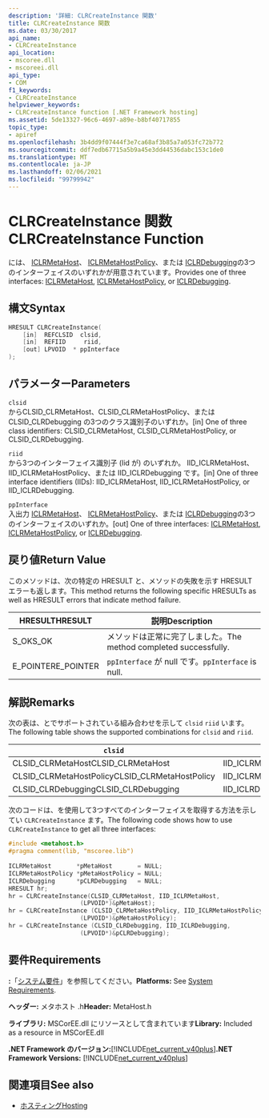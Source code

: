 ```yaml
---
description: '詳細: CLRCreateInstance 関数'
title: CLRCreateInstance 関数
ms.date: 03/30/2017
api_name:
- CLRCreateInstance
api_location:
- mscoree.dll
- mscoreei.dll
api_type:
- COM
f1_keywords:
- CLRCreateInstance
helpviewer_keywords:
- CLRCreateInstance function [.NET Framework hosting]
ms.assetid: 5de13327-96c6-4697-a89e-b8bf40717855
topic_type:
- apiref
ms.openlocfilehash: 3b4dd9f07444f3e7ca68af3b85a7a053fc72b772
ms.sourcegitcommit: ddf7edb67715a5b9a45e3dd44536dabc153c1de0
ms.translationtype: MT
ms.contentlocale: ja-JP
ms.lasthandoff: 02/06/2021
ms.locfileid: "99799942"
---
```

# <a name="clrcreateinstance-function"></a><span data-ttu-id="5e232-103">CLRCreateInstance 関数</span><span class="sxs-lookup"><span data-stu-id="5e232-103">CLRCreateInstance Function</span></span>

<span data-ttu-id="5e232-104">には、 [ICLRMetaHost](iclrmetahost-interface.md)、 [ICLRMetaHostPolicy](iclrmetahostpolicy-interface.md)、または [ICLRDebugging](../debugging/iclrdebugging-interface.md)の3つのインターフェイスのいずれかが用意されています。</span><span class="sxs-lookup"><span data-stu-id="5e232-104">Provides one of three interfaces: [ICLRMetaHost](iclrmetahost-interface.md), [ICLRMetaHostPolicy](iclrmetahostpolicy-interface.md), or [ICLRDebugging](../debugging/iclrdebugging-interface.md).</span></span>  
  
## <a name="syntax"></a><span data-ttu-id="5e232-105">構文</span><span class="sxs-lookup"><span data-stu-id="5e232-105">Syntax</span></span>  
  
```cpp  
HRESULT CLRCreateInstance(  
    [in]  REFCLSID  clsid,  
    [in]  REFIID     riid,  
    [out] LPVOID  * ppInterface  
);  
```  
  
## <a name="parameters"></a><span data-ttu-id="5e232-106">パラメーター</span><span class="sxs-lookup"><span data-stu-id="5e232-106">Parameters</span></span>  

 `clsid`  
 <span data-ttu-id="5e232-107">からCLSID_CLRMetaHost、CLSID_CLRMetaHostPolicy、または CLSID_CLRDebugging の3つのクラス識別子のいずれか。</span><span class="sxs-lookup"><span data-stu-id="5e232-107">[in] One of three class identifiers: CLSID_CLRMetaHost, CLSID_CLRMetaHostPolicy, or CLSID_CLRDebugging.</span></span>  
  
 `riid`  
 <span data-ttu-id="5e232-108">から3つのインターフェイス識別子 (Iid が) のいずれか。 IID_ICLRMetaHost、IID_ICLRMetaHostPolicy、または IID_ICLRDebugging です。</span><span class="sxs-lookup"><span data-stu-id="5e232-108">[in] One of three interface identifiers (IIDs): IID_ICLRMetaHost, IID_ICLRMetaHostPolicy, or IID_ICLRDebugging.</span></span>  
  
 `ppInterface`  
 <span data-ttu-id="5e232-109">入出力 [ICLRMetaHost](iclrmetahost-interface.md)、 [ICLRMetaHostPolicy](iclrmetahostpolicy-interface.md)、または [ICLRDebugging](../debugging/iclrdebugging-interface.md)の3つのインターフェイスのいずれか。</span><span class="sxs-lookup"><span data-stu-id="5e232-109">[out] One of three interfaces: [ICLRMetaHost](iclrmetahost-interface.md), [ICLRMetaHostPolicy](iclrmetahostpolicy-interface.md), or [ICLRDebugging](../debugging/iclrdebugging-interface.md).</span></span>  
  
## <a name="return-value"></a><span data-ttu-id="5e232-110">戻り値</span><span class="sxs-lookup"><span data-stu-id="5e232-110">Return Value</span></span>  

 <span data-ttu-id="5e232-111">このメソッドは、次の特定の HRESULT と、メソッドの失敗を示す HRESULT エラーも返します。</span><span class="sxs-lookup"><span data-stu-id="5e232-111">This method returns the following specific HRESULTs as well as HRESULT errors that indicate method failure.</span></span>  
  
|<span data-ttu-id="5e232-112">HRESULT</span><span class="sxs-lookup"><span data-stu-id="5e232-112">HRESULT</span></span>|<span data-ttu-id="5e232-113">説明</span><span class="sxs-lookup"><span data-stu-id="5e232-113">Description</span></span>|  
|-------------|-----------------|  
|<span data-ttu-id="5e232-114">S_OK</span><span class="sxs-lookup"><span data-stu-id="5e232-114">S_OK</span></span>|<span data-ttu-id="5e232-115">メソッドは正常に完了しました。</span><span class="sxs-lookup"><span data-stu-id="5e232-115">The method completed successfully.</span></span>|  
|<span data-ttu-id="5e232-116">E_POINTER</span><span class="sxs-lookup"><span data-stu-id="5e232-116">E_POINTER</span></span>|<span data-ttu-id="5e232-117">`ppInterface` が null です。</span><span class="sxs-lookup"><span data-stu-id="5e232-117">`ppInterface` is null.</span></span>|  
  
## <a name="remarks"></a><span data-ttu-id="5e232-118">解説</span><span class="sxs-lookup"><span data-stu-id="5e232-118">Remarks</span></span>  

 <span data-ttu-id="5e232-119">次の表は、とでサポートされている組み合わせを示して `clsid` `riid` います。</span><span class="sxs-lookup"><span data-stu-id="5e232-119">The following table shows the supported combinations for `clsid` and `riid`.</span></span>  
  
|`clsid`|`riid`|  
|--------------|------------|  
|<span data-ttu-id="5e232-120">CLSID_CLRMetaHost</span><span class="sxs-lookup"><span data-stu-id="5e232-120">CLSID_CLRMetaHost</span></span>|<span data-ttu-id="5e232-121">IID_ICLRMetaHost</span><span class="sxs-lookup"><span data-stu-id="5e232-121">IID_ICLRMetaHost</span></span>|  
|<span data-ttu-id="5e232-122">CLSID_CLRMetaHostPolicy</span><span class="sxs-lookup"><span data-stu-id="5e232-122">CLSID_CLRMetaHostPolicy</span></span>|<span data-ttu-id="5e232-123">IID_ICLRMetaHostPolicy</span><span class="sxs-lookup"><span data-stu-id="5e232-123">IID_ICLRMetaHostPolicy</span></span>|  
|<span data-ttu-id="5e232-124">CLSID_CLRDebugging</span><span class="sxs-lookup"><span data-stu-id="5e232-124">CLSID_CLRDebugging</span></span>|<span data-ttu-id="5e232-125">IID_ICLRDebugging</span><span class="sxs-lookup"><span data-stu-id="5e232-125">IID_ICLRDebugging</span></span>|  
  
 <span data-ttu-id="5e232-126">次のコードは、を使用して3つすべてのインターフェイスを取得する方法を示してい `CLRCreateInstance` ます。</span><span class="sxs-lookup"><span data-stu-id="5e232-126">The following code shows how to use `CLRCreateInstance` to get all three interfaces:</span></span>  
  
```cpp  
#include <metahost.h>  
#pragma comment(lib, "mscoree.lib")  
  
ICLRMetaHost       *pMetaHost       = NULL;  
ICLRMetaHostPolicy *pMetaHostPolicy = NULL;  
ICLRDebugging      *pCLRDebugging   = NULL;  
HRESULT hr;  
hr = CLRCreateInstance(CLSID_CLRMetaHost, IID_ICLRMetaHost,  
                    (LPVOID*)&pMetaHost);  
hr = CLRCreateInstance (CLSID_CLRMetaHostPolicy, IID_ICLRMetaHostPolicy,  
                    (LPVOID*)&pMetaHostPolicy);  
hr = CLRCreateInstance (CLSID_CLRDebugging, IID_ICLRDebugging,  
                    (LPVOID*)&pCLRDebugging);  
```  
  
## <a name="requirements"></a><span data-ttu-id="5e232-127">要件</span><span class="sxs-lookup"><span data-stu-id="5e232-127">Requirements</span></span>  

 <span data-ttu-id="5e232-128">**:**「[システム要件](../../get-started/system-requirements.md)」を参照してください。</span><span class="sxs-lookup"><span data-stu-id="5e232-128">**Platforms:** See [System Requirements](../../get-started/system-requirements.md).</span></span>  
  
 <span data-ttu-id="5e232-129">**ヘッダー:** メタホスト .h</span><span class="sxs-lookup"><span data-stu-id="5e232-129">**Header:** MetaHost.h</span></span>  
  
 <span data-ttu-id="5e232-130">**ライブラリ:** MSCorEE.dll にリソースとして含まれています</span><span class="sxs-lookup"><span data-stu-id="5e232-130">**Library:** Included as a resource in MSCorEE.dll</span></span>  
  
 <span data-ttu-id="5e232-131">**.NET Framework のバージョン:**[!INCLUDE[net_current_v40plus](../../../../includes/net-current-v40plus-md.md)]</span><span class="sxs-lookup"><span data-stu-id="5e232-131">**.NET Framework Versions:** [!INCLUDE[net_current_v40plus](../../../../includes/net-current-v40plus-md.md)]</span></span>  
  
## <a name="see-also"></a><span data-ttu-id="5e232-132">関連項目</span><span class="sxs-lookup"><span data-stu-id="5e232-132">See also</span></span>

- [<span data-ttu-id="5e232-133">ホスティング</span><span class="sxs-lookup"><span data-stu-id="5e232-133">Hosting</span></span>](index.md)

